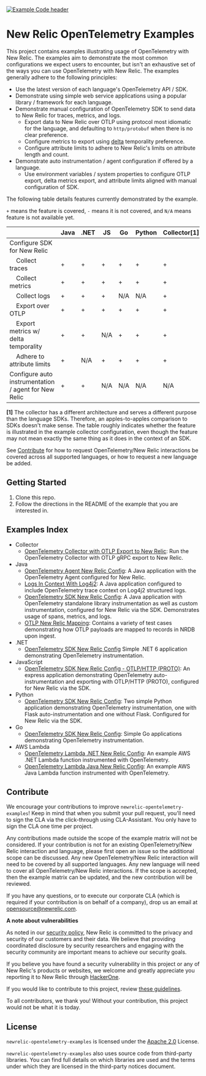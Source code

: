 [![Example Code header](https://github.com/newrelic/opensource-website/raw/develop/src/images/categories/Example_Code.png)](https://opensource.newrelic.com/oss-category/#example-code)

# New Relic OpenTelemetry Examples

This project contains examples illustrating usage of OpenTelemetry with New Relic. The examples aim to demonstrate the most common configurations we expect users to encounter, but isn't an exhaustive set of the ways you can use OpenTelemetry with New Relic. The examples generally adhere to the following principles:

* Use the latest version of each language's OpenTelemetry API / SDK.
* Demonstrate using simple web service applications using a popular library / framework for each language.
* Demonstrate manual configuration of OpenTelemetry SDK to send data to New Relic for traces, metrics, and logs.
  * Export data to New Relic over OTLP using protocol most idiomatic for the language, and defaulting to `http/protobuf` when there is no clear preference.
  * Configure metrics to export using [delta](https://github.com/open-telemetry/opentelemetry-specification/blob/main/specification/metrics/sdk_exporters/otlp.md) temporality preference.
  * Configure attribute limits to adhere to New Relic's limits on attribute length and count.
* Demonstrate auto instrumentation / agent configuration if offered by a language. 
  * Use environment variables / system properties to configure OTLP export, delta metrics export, and attribute limits aligned with manual configuration of SDK.

The following table details features currently demonstrated by the example.

`+` means the feature is covered, `-` means it is not covered, and  `N/A` means feature is not available yet.

|                                                             | Java | .NET | JS  | Go  | Python | Collector[1] |
|-------------------------------------------------------------|------|------|-----|-----|--------|--------------|
| Configure SDK for New Relic                                 |      |      |     |     |        |              |
| &nbsp;&nbsp;&nbsp;&nbsp;Collect traces                      | +    | +    | +   | +   | +      | +            |
| &nbsp;&nbsp;&nbsp;&nbsp;Collect metrics                     | +    | +    | +   | +   | +      | +            |
| &nbsp;&nbsp;&nbsp;&nbsp;Collect logs                        | +    | +    | +   | N/A | N/A    | +            |
| &nbsp;&nbsp;&nbsp;&nbsp;Export over OTLP                    | +    | +    | +   | +   | +      | +            |
| &nbsp;&nbsp;&nbsp;&nbsp;Export metrics w/ delta temporality | +    | +    | N/A | +   | +      | +            |
| &nbsp;&nbsp;&nbsp;&nbsp;Adhere to attribute limits          | +    | N/A  | +   | +   | +      | +            |
| Configure auto instrumentation / agent for New Relic        | +    | +    | N/A | N/A | N/A    | N/A          |


**[1]** The collector has a different architecture and serves a different purpose than the language SDKs. Therefore, an apples-to-apples comparison to SDKs doesn't make sense. The table roughly indicates whether the feature is illustrated in the example collector configuration, even though the feature may not mean exactly the same thing as it does in the context of an SDK.

See [Contribute](#contribute) for how to request OpenTelemetry/New Relic interactions be covered across all supported languages, or how to request a new language be added.

## Getting Started

1. Clone this repo.
2. Follow the directions in the README of the example that you are interested in.

## Examples Index

- Collector
  - [OpenTelemetry Collector with OTLP Export to New Relic](./collector): Run the OpenTelemetry Collector with OTLP gRPC export to New Relic.
- Java
  - [OpenTelemetry Agent New Relic Config](./java/agent-nr-config): A Java application with the OpenTelemetry Agent configured for New Relic.
  - [Logs In Context With Log4j2](./java/logs-in-context-log4j2): A Java application configured to include OpenTelemetry trace context on Log4j2 structured logs.
  - [OpenTelemetry SDK New Relic Config](./java/sdk-nr-config): A Java application with OpenTelemetry standalone library instrumentation as well as custom instrumentation, configured for New Relic via the SDK. Demonstrates usage of spans, metrics, and logs.
  - [OTLP New Relic Mapping](./java/otlp-nr-mapping): Contains a variety of test cases demonstrating how OTLP payloads are mapped to records in NRDB upon ingest.
- .NET
  - [OpenTelemetry SDK New Relic Config](./dotnet/minimal-api/) Simple .NET 6 application demonstrating OpenTelemetry instrumentation.
- JavaScript
  - [OpenTelemetry SDK New Relic Config - OTLP/HTTP (PROTO)](./javascript/simple-nodejs-app-http-exp): An express application demonstrating OpenTelemetry auto-instrumentation and exporting with OTLP/HTTP (PROTO), configured for New Relic via the SDK.
- Python
  - [OpenTelemetry SDK New Relic Config](./python): Two simple Python application demonstrating OpenTelemetry instrumentation, one with Flask auto-instrumentation and one without Flask. Configured for New Relic via the SDK.
- Go
  - [OpenTelemetry SDK New Relic Config](./go): Simple Go applications demonstrating OpenTelemetry instrumentation.
- AWS Lambda
  - [OpenTelemetry Lambda .NET New Relic Config](./aws-lambda/dotnet): An example AWS .NET Lambda function instrumented with OpenTelemetry.
  - [OpenTelemetry Lambda Java New Relic Config](./aws-lambda/java): An example AWS Java Lambda function instrumented with OpenTelemetry.

## Contribute

We encourage your contributions to improve `newrelic-opentelemetry-examples`! Keep in mind that when you submit your pull request, you'll need to sign the CLA via the click-through using CLA-Assistant. You only have to sign the CLA one time per project.

Any contributions made outside the scope of the example matrix will not be considered. If your contribution is not for an existing OpenTelemetry/New Relic interaction and language, please first open an issue so the additional scope can be discussed.  Any new OpenTelemetry/New Relic interaction will need to be covered by all supported languages.  Any new language will need to cover all OpenTelemetry/New Relic interactions. If the scope is accepted, then the example matrix can be updated, and the new contribution will be reviewed.

If you have any questions, or to execute our corporate CLA (which is required if your contribution is on behalf of a company), drop us an email at opensource@newrelic.com.

**A note about vulnerabilities**

As noted in our [security policy](../../security/policy), New Relic is committed to the privacy and security of our customers and their data. We believe that providing coordinated disclosure by security researchers and engaging with the security community are important means to achieve our security goals.

If you believe you have found a security vulnerability in this project or any of New Relic's products or websites, we welcome and greatly appreciate you reporting it to New Relic through [HackerOne](https://hackerone.com/newrelic).

If you would like to contribute to this project, review [these guidelines](./CONTRIBUTING.md).

To all contributors, we thank you!  Without your contribution, this project would not be what it is today.

## License
`newrelic-opentelemetry-examples` is licensed under the [Apache 2.0](http://apache.org/licenses/LICENSE-2.0.txt) License.

`newrelic-opentelemetry-examples` also uses source code from third-party libraries. You can find full details on which libraries are used and the terms under which they are licensed in the third-party notices document.
